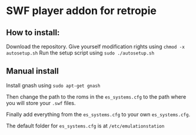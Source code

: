 # SWF player addon for retropie
## How to install:

Download the repository.
Give yourself modification rights using `chmod -x autosetup.sh`
Run the setup script using `sudo ./autosetup.sh`
## Manual install
Install gnash using `sudo apt-get gnash`

Then change the path to the roms in the `es_systems.cfg` to the path where you will store your `.swf` files.

Finally add everything from the `es_systems.cfg` to your own `es_systems.cfg`.

The default folder for `es_systems.cfg` is at `/etc/emulationstation`
